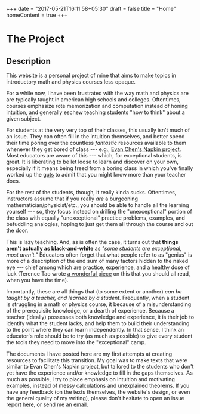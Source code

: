+++
date = "2017-05-21T16:11:58+05:30"
draft = false
title = "Home"
homeContent = true
+++
# The Project

## Description

This website is a personal project of mine that aims to make topics in
introductory math and physics courses less opaque.

For a while now, I have been frustrated with the way math and physics
are are typically taught in american high schools and colleges.
Oftentimes, courses emphasize rote memorization and computation
instead of honing intuition, and generally eschew teaching
students "how to think" about a given subject.

For students at the very very top of their classes, this usually isn't
much of an issue.  They can often fill in the intuition themselves,
and better spend their time poring over the countless _fantastic_
resources available to them whenever they get bored of class ---
e.g., [Evan Chen's Napkin project](http://web.evanchen.cc/napkin.htmlhttp://web.evanchen.cc/napkin.html). Most educators are aware of
this --- which, for exceptional students, is great.  It is
liberating to be let loose to learn and discover on your own,
especially if it means being freed from a boring class in which you've
finally worked up the [guts](https://usamo.wordpress.com/2015/03/14/writing/) to admit that you might know more than
your teacher does.

For the rest of the students, though, it really kinda sucks.
Oftentimes, instructors  assume that if you really _are_ a burgeoning
mathematician/physicist/etc., you should be able to handle all the
learning yourself --- so, they focus instead on drilling the
"unexceptional" portion of the class with equally "unexceptional"
practice problems, examples, and befuddling analogies, hoping to just
get them all through the course and out the door.

This is lazy teaching.  And, as is often the case, it turns out that
**things aren't actually as black-and-white** as _"some students are
exceptional, most aren't."_  Educators often forget that what people
refer to as "genius" is more of a description of the end sum of many
factors hidden to the naked eye --- chief among which are practice,
experience, and a healthy dose of luck (Terence Tao
wrote [a wonderful piece](https://terrytao.wordpress.com/career-advice/does-one-have-to-be-a-genius-to-do-maths/) on this that you should all read, when
you have the time).

Importantly, these are all things that (to some extent or another)
_can be taught by a teacher, and learned by a student._ Frequently,
when a student is struggling in a math or physics course, it because
of a misunderstanding of the prerequisite knowledge, or a dearth of
experience. Because a teacher (ideally) possesses both knowledge and
experience, it is their job to identify what the student lacks, and
help them to build their understanding to the point where they can
learn independently.  In that sense, I think an educator's role should
be to try (as much as possible) to give every student the tools they
need to move into the "exceptional" camp.

The documents I have posted here are my first attempts at creating
resources to facilitate this transition.  My goal was to make texts
that were similar to Evan Chen's Napkin project, but tailored to the
students who don't yet have the experience and/or knowledge to fill in
the gaps themselves.  As much as possible, I try to place emphasis on
intuition and motivating examples, instead of messy calculations and
unexplained theorems.  If you have any feedback (on the texts
themselves, the website's design, or even the general quality of my
writing), please don't hesitate to open an issue report [here](https://github.com/redpanda1234/demystifying-math/issues), or
send me an <a href="mailto:contact.simplemath@gmail.com">email</a>.
